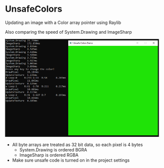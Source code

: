 # UnsafeColors
Updating an image with a Color array pointer using Raylib  

Also comparing the speed of System.Drawing and ImageSharp  

![Capture](./Capture.PNG)

- All byte arrays are treated as 32 bit data, so each pixel is 4 bytes
    - System.Drawing is ordered BGRA
    - ImageSharp is ordered RGBA
- Make sure unsafe code is turned on in the project settings